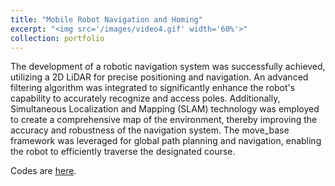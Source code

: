 ```yaml
---
title: "Mobile Robot Navigation and Homing"
excerpt: "<img src='/images/video4.gif' width='60%'>"
collection: portfolio
---
```


The development of a robotic navigation system was successfully achieved, utilizing a 2D LiDAR for precise positioning and navigation. An advanced filtering algorithm was integrated to significantly enhance the robot's capability to accurately recognize and access poles. Additionally, Simultaneous Localization and Mapping (SLAM) technology was employed to create a comprehensive map of the environment, thereby improving the accuracy and robustness of the navigation system. The move_base framework was leveraged for global path planning and navigation, enabling the robot to efficiently traverse the designated course.

Codes are <a href='https://github.com/Wendy-Ying/Mobile-Robot-Navigation-and-Control-Lab'>here</a>.